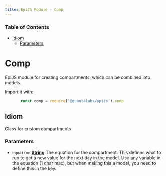 ```yaml
---
title: EpiJS Module - Comp
---
```

<!-- Generated by documentation.js. Update this documentation by updating the source code. -->

### Table of Contents


*   [Idiom][2]
    *   [Parameters][3]

# Comp
EpiJS module for creating compartments, which can be combined into models.

Import it with:
```javascript
       const comp = require('@quantalabs/epijs').comp
```
## Idiom

Class for custom compartments.

### Parameters

*   `equation` **[String][4]** The equation for the compartment. This defines what to run to get a new value for the next day in the model. Use any variable in the equation (1 char max), but when making this a model, you need to define this in the key.

[1]: #math

[2]: #idiom

[3]: #parameters

[4]: https://developer.mozilla.org/docs/Web/JavaScript/Reference/Global_Objects/String
